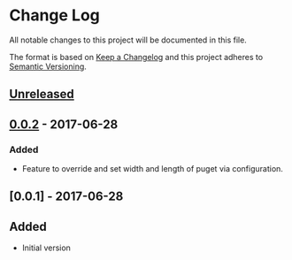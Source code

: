 # Change Log
All notable changes to this project will be documented in this file.

The format is based on [Keep a Changelog](http://keepachangelog.com/)
and this project adheres to [Semantic Versioning](http://semver.org/).


## [Unreleased]

## [0.0.2] - 2017-06-28
### Added
- Feature to override and set width and length of puget via configuration.


## [0.0.1] - 2017-06-28
## Added
- Initial version

[Unreleased]: https://github.com/plandes/clj-nrepl-puget/compare/v0.0.2...HEAD
[0.0.2]: https://github.com/plandes/clj-nrepl-puget/compare/v0.0.1...v0.0.2
